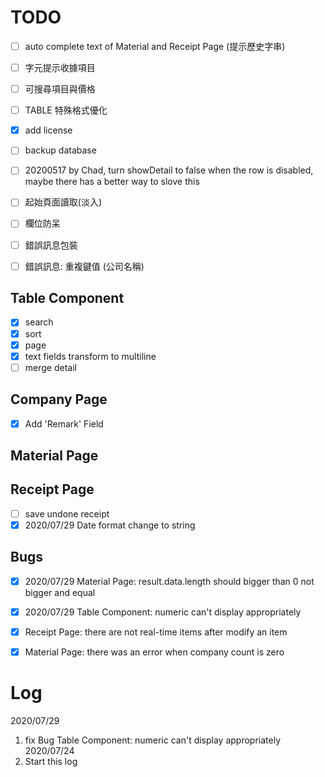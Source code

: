
# TODO 

  - [ ] auto complete text of Material and Receipt Page (提示歷史字串)
  - [ ] 字元提示收據項目
  - [ ] 可搜尋項目與價格
  - [ ] TABLE 特殊格式優化
  - [x] add license
  - [ ] backup database

  - [ ] 20200517 by Chad, turn showDetail to false when the row is disabled, maybe there has a better way to slove this
  - [ ] 起始頁面讀取(淡入)
  - [ ] 欄位防呆
  - [ ] 錯誤訊息包裝
  - [ ] 錯誤訊息: 重複鍵值 (公司名稱)

## Table Component
  - [x] search
  - [x] sort
  - [x] page
  - [X] text fields transform to multiline
  - [ ] merge detail
  
## Company Page
  - [X] Add 'Remark' Field
## Material Page
## Receipt Page
  - [ ] save undone receipt
  - [x] 2020/07/29 Date format change to string

## Bugs
  - [x] 2020/07/29 Material Page: result.data.length should bigger than 0 not bigger and equal
  - [x] 2020/07/29 Table Component: numeric can't display appropriately
  - [x] Receipt Page: there are not real-time items after modify an item
  - [x] Material Page: there was an error when company count is zero


# Log

2020/07/29
1. fix Bug Table Component: numeric can't display appropriately
2020/07/24
1. Start this log
